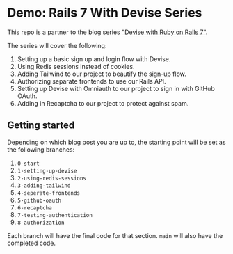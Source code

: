 # Demo: Rails 7 With Devise Series

This repo is a partner to the blog series ["Devise with Ruby on Rails 7"]().

The series will cover the following:

1. Setting up a basic sign up and login flow with Devise.
2. Using Redis sessions instead of cookies.
3. Adding Tailwind to our project to beautify the sign-up flow.
4. Authorizing separate frontends to use our Rails API.
5. Setting up Devise with Omniauth to our project to sign in with GitHub OAuth.
6. Adding in Recaptcha to our project to protect against spam.

## Getting started

Depending on which blog post you are up to, the starting point will be set as the following branches:

1. `0-start`
2. `1-setting-up-devise`
3. `2-using-redis-sessions`
4. `3-adding-tailwind`
5. `4-seperate-frontends`
6. `5-github-oauth`
7. `6-recaptcha`
8. `7-testing-authentication`
9. `8-authorization`

Each branch will have the final code for that section. `main` will also have the completed code.
